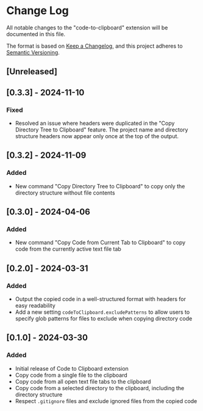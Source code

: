 # Change Log

All notable changes to the "code-to-clipboard" extension will be documented in this file.

The format is based on [Keep a Changelog](https://keepachangelog.com/en/1.0.0/),
and this project adheres to [Semantic Versioning](https://semver.org/spec/v2.0.0.html).

## [Unreleased]

## [0.3.3] - 2024-11-10

### Fixed
- Resolved an issue where headers were duplicated in the "Copy Directory Tree to Clipboard" feature. The project name and directory structure headers now appear only once at the top of the output.

## [0.3.2] - 2024-11-09

### Added
- New command "Copy Directory Tree to Clipboard" to copy only the directory structure without file contents

## [0.3.0] - 2024-04-06

### Added
- New command "Copy Code from Current Tab to Clipboard" to copy code from the currently active text file tab

## [0.2.0] - 2024-03-31

### Added
- Output the copied code in a well-structured format with headers for easy readability
- Add a new setting `codeToClipboard.excludePatterns` to allow users to specify glob patterns for files to exclude when copying directory code

## [0.1.0] - 2024-03-30

### Added
- Initial release of Code to Clipboard extension
- Copy code from a single file to the clipboard
- Copy code from all open text file tabs to the clipboard
- Copy code from a selected directory to the clipboard, including the directory structure
- Respect `.gitignore` files and exclude ignored files from the copied code
